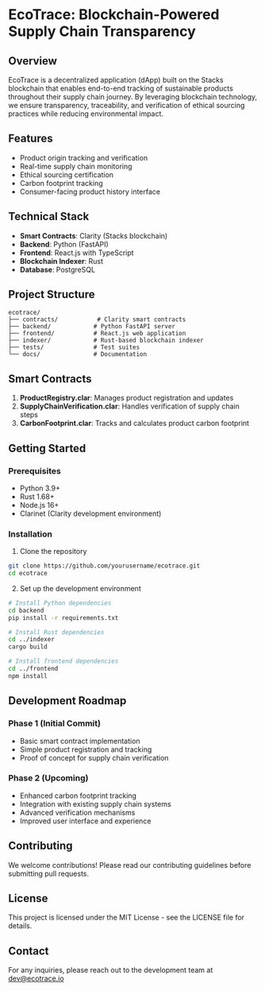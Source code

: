 # EcoTrace: Blockchain-Powered Supply Chain Transparency

## Overview
EcoTrace is a decentralized application (dApp) built on the Stacks blockchain that enables end-to-end tracking of sustainable products throughout their supply chain journey. By leveraging blockchain technology, we ensure transparency, traceability, and verification of ethical sourcing practices while reducing environmental impact.

## Features
- Product origin tracking and verification
- Real-time supply chain monitoring
- Ethical sourcing certification
- Carbon footprint tracking
- Consumer-facing product history interface

## Technical Stack
- **Smart Contracts**: Clarity (Stacks blockchain)
- **Backend**: Python (FastAPI)
- **Frontend**: React.js with TypeScript
- **Blockchain Indexer**: Rust
- **Database**: PostgreSQL

## Project Structure
```
ecotrace/
├── contracts/           # Clarity smart contracts
├── backend/            # Python FastAPI server
├── frontend/           # React.js web application
├── indexer/            # Rust-based blockchain indexer
├── tests/              # Test suites
└── docs/               # Documentation
```

## Smart Contracts
1. **ProductRegistry.clar**: Manages product registration and updates
2. **SupplyChainVerification.clar**: Handles verification of supply chain steps
3. **CarbonFootprint.clar**: Tracks and calculates product carbon footprint

## Getting Started
### Prerequisites
- Python 3.9+
- Rust 1.68+
- Node.js 16+
- Clarinet (Clarity development environment)

### Installation
1. Clone the repository
```bash
git clone https://github.com/yourusername/ecotrace.git
cd ecotrace
```

2. Set up the development environment
```bash
# Install Python dependencies
cd backend
pip install -r requirements.txt

# Install Rust dependencies
cd ../indexer
cargo build

# Install frontend dependencies
cd ../frontend
npm install
```

## Development Roadmap
### Phase 1 (Initial Commit)
- Basic smart contract implementation
- Simple product registration and tracking
- Proof of concept for supply chain verification

### Phase 2 (Upcoming)
- Enhanced carbon footprint tracking
- Integration with existing supply chain systems
- Advanced verification mechanisms
- Improved user interface and experience

## Contributing
We welcome contributions! Please read our contributing guidelines before submitting pull requests.

## License
This project is licensed under the MIT License - see the LICENSE file for details.

## Contact
For any inquiries, please reach out to the development team at dev@ecotrace.io